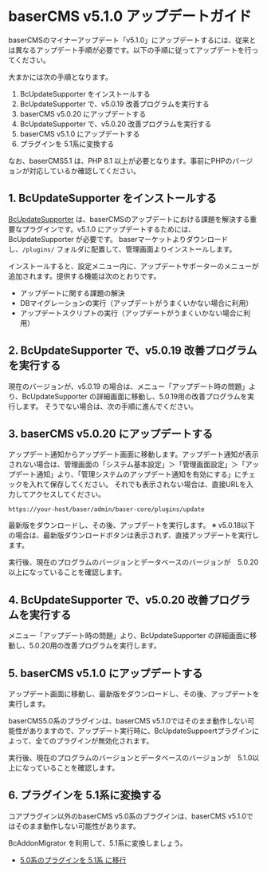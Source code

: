 # baserCMS v5.1.0 アップデートガイド

baserCMSのマイナーアップデート「v5.1.0」にアップデートするには、従来とは異なるアップデート手順が必要です。以下の手順に従ってアップデートを行ってください。

大まかには次の手順となります。
1. BcUpdateSupporter をインストールする
2. BcUpdateSupporter で、v5.0.19 改善プログラムを実行する
3. baserCMS v5.0.20 にアップデートする
4. BcUpdateSupporter で、v5.0.20 改善プログラムを実行する
5. baserCMS v5.1.0 にアップデートする
6. プラグインを 5.1系に変換する

なお、baserCMS5.1 は、PHP 8.1 以上が必要となります。事前にPHPのバージョンが対応しているか確認してください。

## 1. BcUpdateSupporter をインストールする
[BcUpdateSupporter](https://market.basercms.net/products/detail.php?product_id=164) は、baserCMSのアップデートにおける課題を解決する重要なプラグインです。v5.1.0 にアップデートするためには、BcUpdateSupporter が必要です。
baserマーケットよりダウンロードし、`/plugins/` フォルダに配置して、管理画面よりインストールします。

インストールすると、設定メニュー内に、アップデートサポーターのメニューが追加されます。提供する機能は次のとおりです。

- アップデートに関する課題の解決
- DBマイグレーションの実行（アップデートがうまくいかない場合に利用）
- アップデートスクリプトの実行（アップデートがうまくいかない場合に利用）

## 2. BcUpdateSupporter で、v5.0.19 改善プログラムを実行する
現在のバージョンが、v5.0.19 の場合は、メニュー「アップデート時の問題」より、BcUpdateSupporter の詳細画面に移動し、5.0.19用の改善プログラムを実行します。
そうでない場合は、次の手順に進んでください。

## 3. baserCMS v5.0.20 にアップデートする
アップデート通知からアップデート画面に移動します。アップデート通知が表示されない場合は、管理画面の「システム基本設定」＞「管理画面設定」＞「アップデート通知」より、「管理システムのアップデート通知を有効にする」にチェックを入れて保存してください。
それでも表示されない場合は、直接URLを入力してアクセスしてください。

```
https://your-host/baser/admin/baser-core/plugins/update
```

最新版をダウンロードし、その後、アップデートを実行します。
※ v5.0.18以下の場合は、最新版ダウンロードボタンは表示されず、直接アップデートを実行します。

実行後、現在のプログラムのバージョンとデータベースのバージョンが　5.0.20以上になっていることを確認します。

## 4. BcUpdateSupporter で、v5.0.20 改善プログラムを実行する
メニュー「アップデート時の問題」より、BcUpdateSupporter の詳細画面に移動し、5.0.20用の改善プログラムを実行します。

## 5. baserCMS v5.1.0 にアップデートする
アップデート画面に移動し、最新版をダウンロードし、その後、アップデートを実行します。

baserCMS5.0系のプラグインは、baserCMS v5.1.0ではそのまま動作しない可能性がありますので、アップデート実行時に、BcUpdateSuppoertプラグインによって、全てのプラグインが無効化されます。

実行後、現在のプログラムのバージョンとデータベースのバージョンが　5.1.0以上になっていることを確認します。

## 6. プラグインを 5.1系に変換する
コアプラグイン以外のbaserCMS v5.0系のプラグインは、baserCMS v5.1.0ではそのまま動作しない可能性があります。

BcAddonMigrator を利用して、5.1系に変換しましょう。

- [5.0系のプラグインを 5.1系 に移行](../plugin/migration_plugin_from_ver50)
